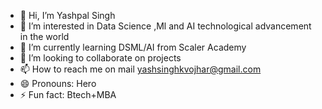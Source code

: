 - 👋 Hi, I’m Yashpal Singh
- 👀 I’m interested in Data Science ,Ml and AI technological advancement in the world
- 🌱 I’m currently learning DSML/AI from Scaler Academy
- 💞️ I’m looking to collaborate on projects 
- 📫 How to reach me on mail yashsinghkvojhar@gmail.com
- 😄 Pronouns: Hero
- ⚡ Fun fact: Btech+MBA

<!---
yashsinghkvojhar/yashsinghkvojhar is a ✨ special ✨ repository because its `README.md` (this file) appears on your GitHub profile.
You can click the Preview link to take a look at your changes.
--->
